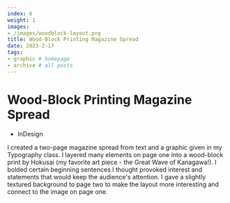 ```yaml
---
index: 6
weight: 1
images:
- /images/woodblock-layout.png
title: Wood-Block Printing Magazine Spread
date: 2023-2-17
tags:
- graphic # homepage
- archive # all posts
---
```


# Wood-Block Printing Magazine Spread
- InDesign

I created a two-page magazine spread from text and a graphic given in my Typography class. I layered many elements on page one into a wood-block print by Hokusai (my favorite art piece - the Great Wave of Kanagawa!). I bolded certain beginning sentences I thought provoked interest and statements that would keep the audience's attention. I gave a slightly textured background to page two to make the layout more interesting and connect to the image on page one.
